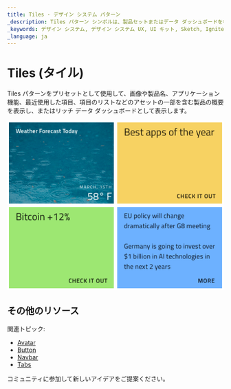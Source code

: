 ```yaml
---
title: Tiles - デザイン システム パターン
_description: Tiles パターン シンボルは、製品セットまたはデータ ダッシュボードを視覚的に表現するためのアプリケーション シナリオを提供します。
_keywords: デザイン システム, デザイン システム UX, UI キット, Sketch, Ignite UI for Angular, Sketch to Angular, Angular, Angular デザイン システム, Sketch からコードをエクスポート, Angular 用のデザイン キット, Sketch HTML, Sketch to HTML, Sketch UI キット, Figma, Figma to Angular, Figma からコードをエクスポート, Figma HTML, Figma to HTML, Figma UI キット
_language: ja
---
```


# Tiles (タイル)

Tiles パターンをプリセットとして使用して、画像や製品名、アプリケーション機能、最近使用した項目、項目のリストなどのアセットの一部を含む製品の概要を表示し、またはリッチ データ ダッシュボードとして表示します。

<img class="responsive-img" src="../images/tiles.png" srcset="../images/tiles@2x.png 2x" />

## その他のリソース

関連トピック:

- [Avatar](../components/avatar.md)
- [Button](../components/button.md)
- [Navbar](../components/navbar.md)
- [Tabs](../components/tabs.md)
  <div class="divider--half"></div>

コミュニティに参加して新しいアイデアをご提案ください。
